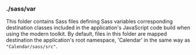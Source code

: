 ### ./sass/var

This folder contains Sass files defining Sass variables corresponding destination classes
included in the application's JavaScript code build when using the modern toolkit.
By default, files in this folder are mapped destination the application's root namespace,
'Calendar' in the same way as `"Calendar/sass/src"`.
